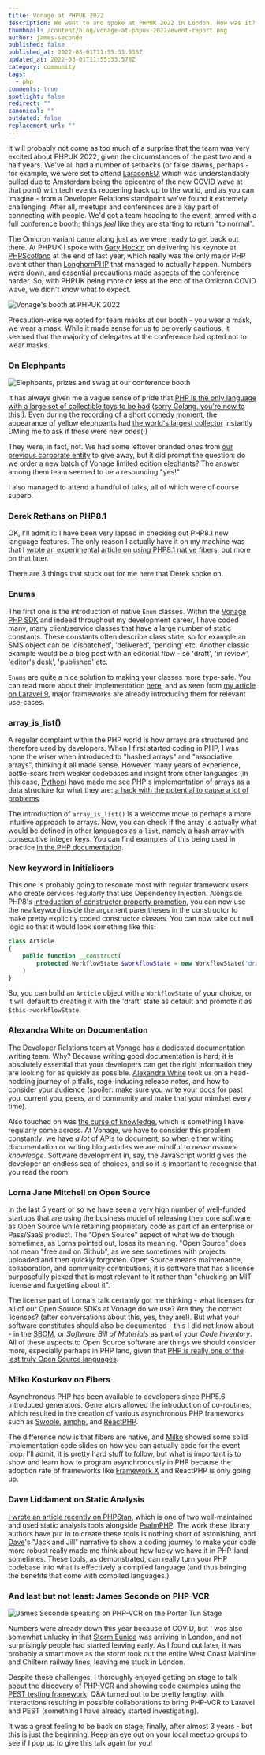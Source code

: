 ```yaml
---
title: Vonage at PHPUK 2022
description: We went to and spoke at PHPUK 2022 in London. How was it?
thumbnail: /content/blog/vonage-at-phpuk-2022/event-report.png
author: james-seconde
published: false
published_at: 2022-03-01T11:55:33.536Z
updated_at: 2022-03-01T11:55:33.578Z
category: community
tags:
  - php
comments: true
spotlight: false
redirect: ""
canonical: ""
outdated: false
replacement_url: ""
---
```

It will probably not come as too much of a surprise that the team was very excited about PHPUK 2022, given the circumstances of the past two and a half years. We've all had a number of setbacks (or false dawns, perhaps - for example, we were set to attend [LaraconEU](https://laracon.eu/online/), which was understandably pulled due to Amsterdam being the epicentre of the new COVID wave at that point) with tech events reopening back up to the world, and as you can imagine - from a Developer Relations standpoint we've found it extremely challenging. After all, meetups and conferences are a key part of connecting with people. We'd got a team heading to the event, armed with a full conference booth; things *feel* like they are starting to return "to normal".

The Omicron variant came along just as we were ready to get back out there. At PHPUK I spoke with [Gary Hockin](https://twitter.com/GeeH) on delivering his keynote at [PHPScotland](https://conference.scotlandphp.co.uk/2021/) at the end of last year, which really was the only major PHP event other than [LonghornPHP](https://www.longhornphp.com/) that managed to actually happen. Numbers were down, and essential precautions made aspects of the conference harder. So, with PHPUK being more or less at the end of the Omicron COVID wave, we didn't know what to expect.

![Vonage's booth at PHPUK 2022](/content/blog/vonage-at-phpuk-2022/vonage.jpeg "Our booth at PHPUK 2022")

Precaution-wise we opted for team masks at our booth - you wear a mask, we wear a mask. While it made sense for us to be overly cautious, it seemed that the majority of delegates at the conference had opted not to wear masks.

### On Elephpants

![Elephpants, prizes and swag at our conference booth](/content/blog/vonage-at-phpuk-2022/pxl_20220218_110235485.jpg)

It has always given me a vague sense of pride that [PHP is the only language with a large set of collectible toys to be had](https://elephpant.me/) ([sorry Golang, you're new to this!](https://gopher.golangmarket.com/)). Even during the [recording of a short comedy moment](https://twitter.com/VonageDev/status/1494615543533477939), the appearance of yellow elephpants had [the world's largest collector](https://twitter.com/asgrim) instantly DMing me to ask if these were new ones(!)

They were, in fact, not. We had some leftover branded ones from [our previous corporate entity](https://www.nojitter.com/vonage-acquires-nexmo-jumps-cpaas) to give away, but it did prompt the question: do we order a new batch of Vonage limited edition elephants? The answer among them team seemed to be a resounding "yes!"

I also managed to attend a handful of talks, all of which were of course superb.

### Derek Rethans on PHP8.1

OK, I'll admit it: I have been very lapsed in checking out PHP8.1 new language features. The only reason I actually have it on my machine was that I [wrote an experimental article on using PHP8.1 native fibers](https://learn.vonage.com/blog/2021/11/12/asyncronous-php-with-revoltphp-vonage-voice-api), but more on that later.

There are 3 things that stuck out for me here that Derek spoke on.

### Enums

The first one is the introduction of native `Enum` classes. Within the [Vonage PHP SDK](https://github.com/Vonage/vonage-php-sdk-core) and indeed throughout my development career, I have coded many, many client/service classes that have a large number of static constants. These constants often describe class state, so for example an SMS object can be 'dispatched', 'delivered', 'pending' etc. Another classic example would be a blog post with an editorial flow - so 'draft', 'in review', 'editor's desk', 'published' etc.

`Enums` are quite a nice solution to making your classes more type-safe. You can read more about their implementation [here](https://www.php.net/manual/en/language.types.enumerations.php), and as seen from [my article on Laravel 9](https://learn.vonage.com/blog/2022/02/25/laravel-9-strap-in/), major frameworks are already introducing them for relevant use-cases.

### array_is_list()

A regular complaint within the PHP world is how arrays are structured and therefore used by developers. When I first started coding in PHP, I was none the wiser when introduced to "hashed arrays" and "associative arrays", thinking it all made sense. However, many years of experience, battle-scars from weaker codebases and insight from other languages (in this case, [Python](https://docs.python.org/3/tutorial/datastructures.html#)) have made me see PHP's implementation of arrays as a data structure for what they are: [a hack with the potential to cause a lot of problems](https://www.youtube.com/watch?v=nNtulOOZ0GY&list=PLAi1rj7b0ApWScH6njlptekH-WjohZ3zs).

The introduction of `array_is_list()` is a welcome move to perhaps a more intuitive approach to arrays. Now, you can check if the array is actually what would be defined in other languages as a `list`, namely a hash array with consecutive integer keys. You can find examples of this being used in practice [in the PHP documentation](https://www.php.net/manual/en/function.array-is-list.php).

### New keyword in Initialisers

This one is probably going to resonate most with regular framework users who create services regularly that use Dependency Injection. Alongside PHP8's [introduction of constructor property promotion](https://wiki.php.net/rfc/constructor_promotion), you can now use the `new` keyword inside the argument parentheses in the constructor to make pretty explicitly coded constructor classes. You can now take out null logic so that it would look something like this:

```php
class Article
{
	public function __construct(
		protected WorkflowState $workflowState = new WorkflowState('draft'),
	)
}
```

So, you can build an `Article` object with a `WorkflowState` of your choice, or it will default to creating it with the 'draft' state as default and promote it as `$this->workflowState`.

### Alexandra White on Documentation

The Developer Relations team at Vonage has a dedicated documentation writing team. Why? Because writing good documentation is hard; it is absolutely essential that your developers can get the right information they are looking for as quickly as possible. [Alexandra White](https://twitter.com/heyawhite) took us on a head-nodding journey of pitfalls, rage-inducing release notes, and how to consider your audience (spoiler: make sure you write your docs for past you, current you, peers, and community and make that your mindset every time).

Also touched on was [the curse of knowledge](https://twitter.com/SecondeJ/status/1494313941496967172), which is something I have regularly come across. At Vonage, we have to consider this problem constantly: we have *a lot* of APIs to document, so when either writing documentation or writing blog articles we are mindful to *never assume knowledge*. Software development in, say, the JavaScript world gives the developer an endless sea of choices, and so it is important to recognise that you read the room.

### Lorna Jane Mitchell on Open Source

In the last 5 years or so we have seen a very high number of well-funded startups that are using the business model of releasing their core software as Open Source while retaining proprietary code as part of an enterprise or Pass/SaaS product. The "Open Source" aspect of what we do though sometimes, as Lorna pointed out, loses its meaning. "Open Source" does not mean "free and on Github", as we see sometimes with projects uploaded and then quickly forgotten. Open Source means maintenance, collaboration, and community contributions; it is software that has a license purposefully picked that is most relevant to it rather than "chucking an MIT license and forgetting about it".

The license part of Lorna's talk certainly got me thinking - what licenses for all of our Open Source SDKs at Vonage do we use? Are they the correct licenses? (after conversations about this, yes, they are!). But what your software constitutes should also be documented - this I did not know about - in the [SBOM](https://www.whitesourcesoftware.com/sbom/), or *Software Bill of Materials* as part of your *Code Inventory*. All of these aspects to Open Source software are things we should consider more, especially perhaps in PHP land, given that [PHP is really one of the last truly Open Source languages](https://www.youtube.com/watch?v=5MYQrmgeIAE).

### Milko Kosturkov on Fibers

Asynchronous PHP has been available to developers since PHP5.6 introduced generators. Generators allowed the introduction of co-routines, which resulted in the creation of various asynchronous PHP frameworks such as [Swoole](https://openswoole.com/), [amphp](https://amphp.org/), and [ReactPHP](https://reactphp.org/).

The difference now is that fibers are native, and [Milko](https://twitter.com/mkosturkov) showed some solid implementation code slides on how you can actually code for the event loop. I'll admit, it is pretty hard stuff to follow, but what is important is to show and learn how to program asynchronously in PHP because the adoption rate of frameworks like [Framework X](https://framework-x.org/) and ReactPHP is only going up.

### Dave Liddament on Static Analysis

[I wrote an article recently on PHPStan](https://learn.vonage.com/blog/2021/11/30/scrub-up-cleaning-your-php-application-with-phpstan/), which is one of two well-maintained and used static analysis tools alongside [PsalmPHP](https://psalm.dev/). The work these library authors have put in to create these tools is nothing short of astonishing, and [Dave](https://twitter.com/DaveLiddament)'s "Jack and Jill" narrative to show a coding journey to make your code more robust really made me think about how lucky we have it in PHP-land sometimes. These tools, as demonstrated, can really turn your PHP codebase into what is effectively a compiled language (and thus bringing the benefits that come with compiled languages.)

### And last but not least: James Seconde on PHP-VCR

![James Seconde speaking on PHP-VCR on the Porter Tun Stage](/content/blog/vonage-at-phpuk-2022/pxl_20220218_145006739.jpg)

Numbers were already down this year because of COVID, but I was also somewhat unlucky in that [Storm Eunice](https://www.bbc.co.uk/news/uk-60426382) was arriving in London, and not surprisingly people had started leaving early. As I found out later, it was probably a smart move as the storm took out the entire West Coast Mainline and Chiltern railway lines, leaving me stuck in London.

Despite these challenges, I thoroughly enjoyed getting on stage to talk about the discovery of [PHP-VCR](https://github.com/php-vcr/php-vcr) and showing code examples using the [PEST testing framework](https://pestphp.com/). Q&A turned out to be pretty lengthy, with interactions resulting in possible collaborations to bring PHP-VCR to Laravel and PEST (something I have already started investigating).

It was a great feeling to be back on stage, finally, after almost 3 years - but this is just the beginning. Keep an eye out on your local meetup groups to see if I pop up to give this talk again for you!